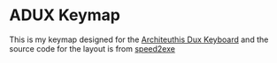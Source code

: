 # ADUX Keymap

This is my keymap designed for the [Architeuthis Dux Keyboard](https://github.com/tapioki/cephalopoda/tree/main/Architeuthis%20dux) and the source code for the layout is from [speed2exe](https://github.com/speed2exe/zmk-config_a_dux)